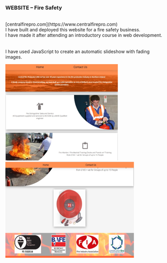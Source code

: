 ### WEBSITE – Fire Safety
<br/>
 [centralfirepro.com](https://www.centralfirepro.com)
 <br/>
I have built and deployed this website for a fire safety business.
<br> I have made it after attending an introductory course in web development. <br/>
<br/><br/>
I have used JavaScript to create an automatic slideshow with fading images.
 <br/>

<p align="left">
 <img src="readme_images/website1.jpg" width="350" height="300">
 <img src="readme_images/website2.jpg" width="400" height="300">
</p>
